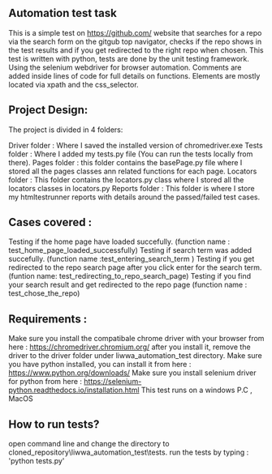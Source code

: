## Automation test task

This is a simple test on https://github.com/ website that searches for a repo via the search form on the gitgub top navigator,
checks if the repo shows in the test results and if you get redirected to the right repo when chosen.
This test is written with python, tests are done by the unit testing framework. Using the selenium webdriver for browser automation.
Comments are added inside lines of code for full details on functions.
Elements are mostly located via xpath and the css_selector.


## Project Design:
The project is divided in 4 folders:

Driver folder : Where I saved the installed version of chromedriver.exe
Tests folder : Where I added my tests.py file (You can run the tests locally from there).
Pages folder : this folder contains the basePage.py file where I stored all the pages classes ann related functions for each page.
Locators folder : This folder contains the locators.py class where I stored all the locators classes in locators.py
Reports folder : This folder is where I store my htmltestrunner reports with details around the passed/failed test cases.


## Cases covered :
Testing if the home page have loaded succefully. (function name : test_home_page_loaded_successfully)
Testing if search term was added succefully. (function name :test_entering_search_term )
Testing if you get redirected to the repo search page after you click enter for the search term. (funtion name: test_redirecting_to_repo_search_page)
Testing if you find your search result and get redirected to the repo page (function name : test_chose_the_repo)


## Requirements :
Make sure you install the compatibale chrome driver with your browser from here : https://chromedriver.chromium.org/ after you install it, remove the driver to the driver folder under liwwa_automation_test directory.
Make sure you have python installed, you can install it from here : https://www.python.org/downloads/
Make sure you install selenium driver for python from here : https://selenium-python.readthedocs.io/installation.html
This test runs on a windows P.C , MacOS


## How to run tests?
open command line and change the directory to cloned_repository\liwwa_automation_test\tests.
run the tests by typing : 'python tests.py'

